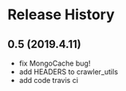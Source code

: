 # Release History

## 0.5 (2019.4.11)

- fix MongoCache bug!
- add HEADERS to crawler_utils
- add code travis ci


